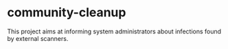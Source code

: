 # community-cleanup

This project aims at informing system administrators about infections found by external scanners.

